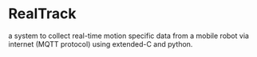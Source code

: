 # RealTrack
a system to collect real-time motion specific data from a mobile robot via internet (MQTT protocol) using extended-C and python.
